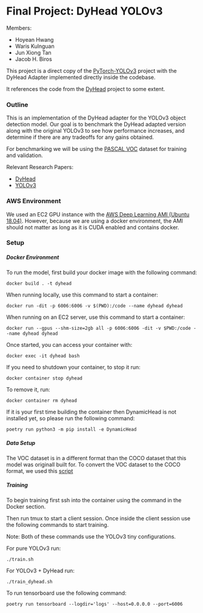 # Final Project: DyHead YOLOv3

Members:
-	Hoyean Hwang
-	Waris Kulnguan
-	Jun Xiong Tan
-	Jacob H. Biros

This project is a direct copy of the [PyTorch-YOLOv3](https://github.com/eriklindernoren/PyTorch-YOLOv3) project with the DyHead Adapter implemented directly inside the codebase.

It references the code from the [DyHead](https://github.com/microsoft/DynamicHead/tree/master/dyhead) project to some extent.

### Outline

This is an implementation of the DyHead adapter for the YOLOv3 object detection model.  Our goal is to benchmark the DyHead adapted version along with the original YOLOv3 to see how performance increases, and determine if there are any tradeoffs for any gains obtained.

For benchmarking we will be using the [PASCAL VOC](http://host.robots.ox.ac.uk/pascal/VOC/) dataset for training and validation.

Relevant Research Papers:

- [DyHead](https://arxiv.org/pdf/2106.08322v1.pdf)
- [YOLOv3](https://arxiv.org/pdf/1804.02767.pdf)

### AWS Environment

We used an EC2 GPU instance with the [AWS Deep Learning AMI (Ubuntu 18.04)](https://aws.amazon.com/marketplace/pp/prodview-x5nivojpquy6y).
However, because we are using a docker environment, the AMI should not matter as long as it is CUDA enabled and contains docker.

### Setup

##### Docker Environment

To run the model, first build your docker image with the following command:

```
docker build . -t dyhead
```

When running locally, use this command to start a container:

```
docker run -dit -p 6006:6006 -v $(PWD):/code --name dyhead dyhead
```

When running on an EC2 server, use this command to start a container:

```
docker run --gpus --shm-size=2gb all -p 6006:6006 -dit -v $PWD:/code --name dyhead dyhead
```

Once started, you can access your container with:

```
docker exec -it dyhead bash
```

If you need to shutdown your container, to stop it run:

```
docker container stop dyhead
```

To remove it, run:

```
docker container rm dyhead
```

If it is your first time building the container then DynamicHead is not installed yet, so please run the following command:

```
poetry run python3 -m pip install -e DynamicHead
```

##### Data Setup

The VOC dataset is in a different format than the COCO dataset that this model was originall built for.  To convert the VOC dataset to the COCO format, we used this [script](https://github.com/TannerGilbert/YOLO-Tutorials/blob/master/YOLO-Object-Detection-in-PyTorch/convert_voc_to_yolo.py)

##### Training

To begin training first ssh into the container using the command in the Docker section.

Then run tmux to start a client session.  Once inside the client session use the following commands to start training.

Note: Both of these commands use the YOLOv3 tiny configurations.

For pure YOLOv3 run:

```
./train.sh
```

For YOLOv3 + DyHead run:

```
./train_dyhead.sh
```

To run tensorboard use the following command:

```
poetry run tensorboard --logdir='logs' --host=0.0.0.0 --port=6006
```


